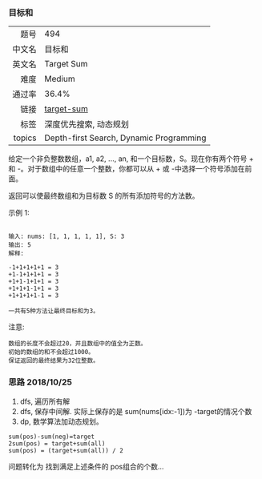 ### 目标和
|	|	|
|---:|:---|
|题号|494|
|中文名|目标和|
|英文名|Target Sum|
|难度|Medium|
|通过率|36.4%|
|链接|[target-sum](https://leetcode-cn.com/problems/target-sum/description/)|
|标签|深度优先搜索, 动态规划|
|topics|Depth-first Search, Dynamic Programming|


给定一个非负整数数组，a1, a2, ..., an, 和一个目标数，S。现在你有两个符号 + 和 -。对于数组中的任意一个整数，你都可以从 + 或 -中选择一个符号添加在前面。

返回可以使最终数组和为目标数 S 的所有添加符号的方法数。

示例 1:

```

输入: nums: [1, 1, 1, 1, 1], S: 3
输出: 5
解释:

-1+1+1+1+1 = 3
+1-1+1+1+1 = 3
+1+1-1+1+1 = 3
+1+1+1-1+1 = 3
+1+1+1+1-1 = 3

一共有5种方法让最终目标和为3。

```

注意:

	数组的长度不会超过20，并且数组中的值全为正数。
	初始的数组的和不会超过1000。
	保证返回的最终结果为32位整数。



### 思路 2018/10/25
1. dfs, 遍历所有解
2. dfs, 保存中间解. 实际上保存的是 sum(nums[idx:-1])为 -target的情况个数
3. dp, 数学算法加动态规划。
```
sum(pos)-sum(neg)=target
2sum(pos) = target+sum(all)
sum(pos) = (target+sum(all)) / 2
```
问题转化为 找到满足上述条件的 pos组合的个数...

